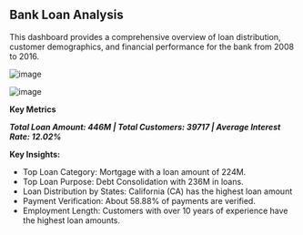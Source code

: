## Bank Loan Analysis

This dashboard provides a comprehensive overview of loan distribution, customer demographics, and financial performance for the bank from 2008 to 2016.



![image](https://github.com/user-attachments/assets/58983298-acec-4811-ba1e-7c4b73402402)

![image](https://github.com/user-attachments/assets/b8c05c40-2538-4b3e-93c6-1d22eb97178f)


**Key Metrics**

_**Total Loan Amount: 446M | Total Customers: 39717 | Average Interest Rate: 12.02%**_

**Key Insights:**

* Top Loan Category: Mortgage with a loan amount of 224M.
* Top Loan Purpose: Debt Consolidation with 236M in loans.
* Loan Distribution by States: California (CA) has the highest loan amount
* Payment Verification: About 58.88% of payments are verified.
* Employment Length: Customers with over 10 years of experience have the highest loan amounts.
